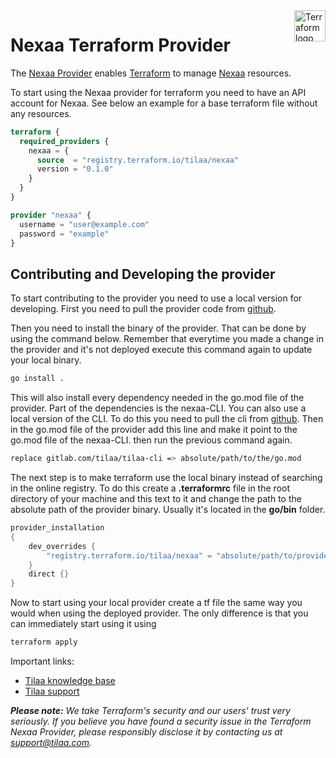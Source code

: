 <!-- markdownlint-disable first-line-h1 no-inline-html -->
<a href="https://nexaa.io?utm_source=github&utm_campaign=terraform">
  <picture>
    <img src="https://nexaa.io/assets/nexaa-logo.svg?utm_source=github&utm_campaign=terraform" alt="Terraform logo" title="Terraform" align="right" height="50">
  </picture>
</a>

# Nexaa Terraform Provider

The [Nexaa Provider](https://github.com/nexaa-cloud/terraform-provider-nexaa/) enables [Terraform](https://terraform.io) to manage [Nexaa](https://portal.nexaa.io?utm_source=github&utm_campaign=terraform) resources.

To start using the Nexaa provider for terraform you need to have an API account for Nexaa. See below an example for a base terraform file without any resources.

```tf
terraform {
  required_providers {
    nexaa = {
      source  = "registry.terraform.io/tilaa/nexaa"
      version = "0.1.0"
    }
  }
}

provider "nexaa" {
  username = "user@example.com"
  password = "example"
}
```

## Contributing and Developing the provider

To start contributing to the provider you need to use a local version for developing. First you need to pull the provider code from [github](http://github.com/nexaa-cloud/terraform-provider-nexaa). 

Then you need to install the binary of the provider. That can be done by using the command below. Remember that everytime you made a change in the provider and it's not deployed execute this command again to update your local binary.
```bash
go install .
```


This will also install every dependency needed in the go.mod file of the provider. Part of the dependencies is the nexaa-CLI. You can also use a local version of the CLI. To do this you need to pull the cli from [github](https://github.com/nexaa-cloud/nexaa-cli). Then in the go.mod file of the provider add this line and make it point to the go.mod file of the nexaa-CLI. then run the previous command again.
```bash
replace gitlab.com/tilaa/tilaa-cli => absolute/path/to/the/go.mod
```

The next step is to make terraform use the local binary instead of searching in the online registry. To do this create a **.terraformrc** file in the root directory of your machine and this text to it and change the path to the absolute path of the provider binary. Usually it's located in the **go/bin** folder.
```go
provider_installation 
{
	dev_overrides {
		"registry.terraform.io/tilaa/nexaa" = "absolute/path/to/provider/binary"
	}
	direct {}
}
```

Now to start using your local provider create a tf file the same way you would when using the deployed provider. The only difference is that you can immediately start using it using
```bash
terraform apply
```




Important links:
- [Tilaa knowledge base](https://support.tilaa.com)
- [Tilaa support](https://tilaa.com/support)


_**Please note:** We take Terraform's security and our users' trust very seriously. If you believe you have found a security issue in the Terraform Nexaa Provider, please responsibly disclose it by contacting us at support@tilaa.com._
